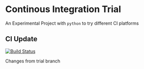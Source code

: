 # Continous Integration Trial

An Experimental Project with `python` to try different CI platforms 

## CI Update

[![Build Status](https://travis-ci.com/bhavaniravi/ci-trial.svg?branch=master)](https://travis-ci.com/bhavaniravi/ci-trial)

Changes from trial branch
